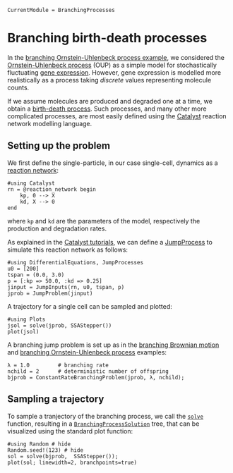 ```@meta
CurrentModule = BranchingProcesses
```

# Branching birth-death processes

In the [branching Ornstein-Uhlenbeck process example](./branching-oup.md), we considered the [Ornstein-Uhlenbeck process](https://en.wikipedia.org/wiki/Ornstein%E2%80%93Uhlenbeck_process) (OUP) as a simple model for stochastically fluctuating [gene expression](https://en.wikipedia.org/wiki/Gene_expression). However, gene expression is modelled more realistically as a process taking *discrete* values representing molecule counts.

If we assume molecules are produced and degraded one at a time, we obtain a [birth-death process](https://en.wikipedia.org/wiki/Birth%E2%80%93death_process). Such processes, and many other more complicated processes, are most easily defined using the [Catalyst](https://docs.sciml.ai/Catalyst/stable/) reaction network modelling language.

## Setting up the problem

We first define the single-particle, in our case single-cell, dynamics as a [reaction network](https://docs.sciml.ai/Catalyst/stable/model_creation/dsl_basics/):

```@example bd
#using Catalyst
rn = @reaction_network begin
    kp, 0 --> X
    kd, X --> 0
end
```

where `kp` and `kd` are the parameters of the model, respectively the production and degradation rates.

As explained in the [Catalyst tutorials](https://docs.sciml.ai/Catalyst/stable/introduction_to_catalyst/catalyst_for_new_julia_users/), we can define a [JumpProcess](https://docs.sciml.ai/JumpProcesses/stable/) to simulate this reaction network as follows:

```@example bd
#using DifferentialEquations, JumpProcesses
u0 = [200]
tspan = (0.0, 3.0)
p = [:kp => 50.0, :kd => 0.25]
jinput = JumpInputs(rn, u0, tspan, p)
jprob = JumpProblem(jinput)
```

A trajectory for a single cell can be sampled and plotted:

```@example bd
#using Plots
jsol = solve(jprob, SSAStepper())
plot(jsol)
```

A branching jump problem is set up as in the [branching Brownian motion](./branching-brownian-motion.md) and [branching Ornstein-Uhlenbeck process](./branching-oup.md) examples:

```@example bd
λ = 1.0         # branching rate
nchild = 2      # deterministic number of offspring
bjprob = ConstantRateBranchingProblem(jprob, λ, nchild);
```

## Sampling a trajectory

To sample a tranjectory of the branching process, we call the [`solve`](@ref) function, resulting in a [`BranchingProcessSolution`](@ref) tree, that can be visualized using the standard plot function:

```@example bd
#using Random # hide
Random.seed!(123) # hide
sol = solve(bjprob,  SSAStepper());
plot(sol; linewidth=2, branchpoints=true)
```